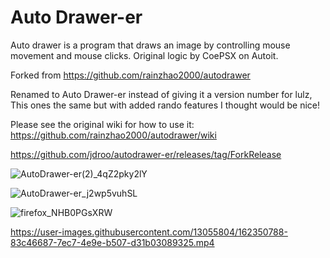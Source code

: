# Auto Drawer-er

Auto drawer is a program that draws an image by controlling mouse movement and mouse clicks. Original logic by CoePSX on Autoit.

Forked from https://github.com/rainzhao2000/autodrawer

Renamed to Auto Drawer-er instead of giving it a version number for lulz, This ones the same but with added rando features I thought would be nice!

Please see the original wiki for how to use it: https://github.com/rainzhao2000/autodrawer/wiki

https://github.com/jdroo/autodrawer-er/releases/tag/ForkRelease

![AutoDrawer-er(2)_4qZ2pky2lY](https://user-images.githubusercontent.com/13055804/162426894-cb905503-eab0-41b3-9ff1-8f808fc6e55c.png)

![AutoDrawer-er_j2wp5vuhSL](https://user-images.githubusercontent.com/13055804/162347760-1b156050-12db-4f1a-9580-3031b1189626.png)

![firefox_NHB0PGsXRW](https://user-images.githubusercontent.com/13055804/162343705-6541de1c-78a8-4459-8ad1-f61070510655.png)

https://user-images.githubusercontent.com/13055804/162350788-83c46687-7ec7-4e9e-b507-d31b03089325.mp4
